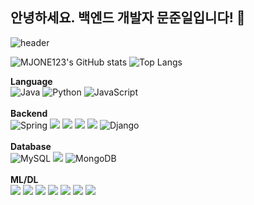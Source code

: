 ## 안녕하세요. 백엔드 개발자 문준일입니다! 👋

![header](https://capsule-render.vercel.app/api?type=waving&color=0:fc00ff,100:00dbde&height=300&section=header&text=MJONE123&fontSize=90&fontColor=f7f5f5)


<!--
예시
**MJONE123/MJONE123** is a ✨ _special_ ✨ repository because its `README.md` (this file) appears on your GitHub profile.

Here are some ideas to get you started:

- 🔭 I’m currently working on ...
- 🌱 I’m currently learning ...
- 👯 I’m looking to collaborate on ...
- 🤔 I’m looking for help with ...
- 💬 Ask me about ...
- 📫 How to reach me: ...
- 😄 Pronouns: ...
- ⚡ Fun fact: ...
-->
![MJONE123's GitHub stats](https://github-readme-stats.vercel.app/api?username=MJONE123&show_icons=true&theme=midnight-purple) ![Top Langs](https://github-readme-stats.vercel.app/api/top-langs/?username=MJONE123&layout=compact&title_color=ffffff&bg_color=0d1117)


**Language**
<br>
![Java](https://img.shields.io/badge/java-%23ED8B00.svg?style=for-the-badge&logo=openjdk&logoColor=white)
![Python](https://img.shields.io/badge/python-3670A0?style=for-the-badge&logo=python&logoColor=ffdd54)
![JavaScript](https://img.shields.io/badge/javascript-%23323330.svg?style=for-the-badge&logo=javascript&logoColor=%23F7DF1E)
<br><br>
**Backend**
<br>
![Spring](https://img.shields.io/badge/spring-%236DB33F.svg?style=for-the-badge&logo=spring&logoColor=white)
<img src="https://img.shields.io/badge/spring boot-6DB33F?style=for-the-badge&logo=spring boot&logoColor=white">
<img src="https://img.shields.io/badge/Spring Security-6DB33F?style=for-the-badge&logo=Spring Security&logoColor=white">
<img src="https://img.shields.io/badge/Apache Tomcat-F8DC75?style=for-the-badge&logo=apachetomcat&logoColor=black"/>
<img src="https://img.shields.io/badge/firebase-%23FFCA28.svg?&style=for-the-badge&logo=firebase&logoColor=black" />
![Django](https://img.shields.io/badge/django-%23092E20.svg?style=for-the-badge&logo=django&logoColor=white)
<br><br>
**Database**
<br>
![MySQL](https://img.shields.io/badge/mysql-4479A1.svg?style=for-the-badge&logo=mysql&logoColor=white)
<img src="https://img.shields.io/badge/mariadb-%23003545.svg?&style=for-the-badge&logo=mariadb&logoColor=white" />
![MongoDB](https://img.shields.io/badge/MongoDB-%234ea94b.svg?style=for-the-badge&logo=mongodb&logoColor=white)
<br><br>
**ML/DL**
<br>
<img src="https://img.shields.io/badge/Anaconda-44A833?style=for-the-badge&logo=Anaconda&logoColor=white"/>
<img src="https://img.shields.io/badge/pandas-%23150458.svg?&style=for-the-badge&logo=pandas&logoColor=white" />
<img src="https://img.shields.io/badge/numpy-%23013243.svg?&style=for-the-badge&logo=numpy&logoColor=white" />
<img src="https://img.shields.io/badge/tensorflow-%23FF6F00.svg?&style=for-the-badge&logo=tensorflow&logoColor=white" />
<img src="https://img.shields.io/badge/pytorch-%23EE4C2C.svg?&style=for-the-badge&logo=pytorch&logoColor=white" />
<img src="https://img.shields.io/badge/opencv-%235C3EE8.svg?&style=for-the-badge&logo=opencv&logoColor=white" />
<img src="https://img.shields.io/badge/scikit--learn-%23F7931E.svg?&style=for-the-badge&logo=scikit-learn&logoColor=black" />
<br><br>






<!--
### 🔧 Tech Stack
<div align="left">
  <img src="https://img.shields.io/badge/CSS3-1572B6?style=flat-square&logo=css3&logoColor=white" />
  <img src="https://img.shields.io/badge/HTML5-E34F26?style=flat-square&logo=html5&logoColor=white" />
  <img src="https://img.shields.io/badge/Vue.js-4FC08D?style=flat-square&logo=vuedotjs&logoColor=white" />
  <img src="https://img.shields.io/badge/Node.js-5FA04E?style=flat-square&logo=nodedotjs&logoColor=white" />
  <img src="https://img.shields.io/badge/Spring-6DB33F?style=flat-square&logo=nodedotjs&logoColor=white" />
</div>

<div align="left">

  <img src="https://img.shields.io/badge/MongoDB-47A248?style=flat-square&logo=mongodb&logoColor=white" />
  <img src="https://img.shields.io/badge/IntelliJIDEA-000000?style=flat-square&logo=IntelliJIDEA&logoColor=white" />
  <img src="https://img.shields.io/badge/Spring-6DB33F?style=flat-square&logo=spring&logoColor=white" />
  <img src="https://img.shields.io/badge/Gradle-02303A?style=flat-square&logo=gradle&logoColor=white" />
</div>

<div align="left">
  <img src="https://img.shields.io/badge/Git-F05032?style=flat-square&logo=git&logoColor=white"/>
  <img src="https://img.shields.io/badge/Notion-000000?style=flat-square&logo=notion&logoColor=white" />
  <img src="https://img.shields.io/badge/Canva-00C4CC?style=flat-square&logo=canva&logoColor=white" />
</div>

<div style="display: flex; align-items: flex-start;"><img src="https://techstack-generator.vercel.app/docker-icon.svg" alt="icon" width="37" height="37" /><img src="https://techstack-generator.vercel.app/mysql-icon.svg" alt="icon" width="37" height="37" /><img src="https://techstack-generator.vercel.app/aws-icon.svg" alt="icon" width="37" height="37" /><img src="https://techstack-generator.vercel.app/github-icon.svg" alt="icon" width="37" height="37" /></div>
-->
